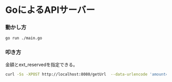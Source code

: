 # GoによるAPIサーバー

### 動かし方

```bash
go run ./main.go
```

### 叩き方

金額とext_reservedを指定できる。

```bash
curl -Ss -XPOST http://localhost:8080/getUrl  --data-urlencode 'amount=10' --data-urlencode 'ext_reserved=0x0000000000000000000000000000000000000000000000000000000000000003'
```